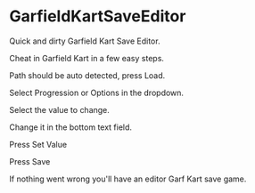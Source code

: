 # GarfieldKartSaveEditor
Quick and dirty Garfield Kart Save Editor.

Cheat in Garfield Kart in a few easy steps.

Path should be auto detected, press Load.

Select Progression or Options in the dropdown.

Select the value to change.

Change it in the bottom text field.

Press Set Value

Press Save


If nothing went wrong you'll have an editor Garf Kart save game.



